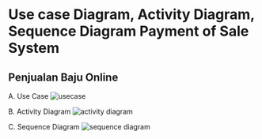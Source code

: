 # Use case Diagram, Activity Diagram, Sequence Diagram Payment of Sale System
## Penjualan Baju Online
A. Use Case
![usecase](https://github.com/mullf/Usecase/assets/115521049/454c6f7f-24fc-4ae0-847a-be8c4add9dc0)

B. Activity Diagram
![activity diagram](https://github.com/mullf/Usecase/assets/115521049/d17ca960-5586-4dc8-b7d4-21232edc378a)

C. Sequence Diagram 
![sequence diagram](https://github.com/mullf/Usecase/assets/115521049/0756f7e6-a136-4eee-8809-1299499d0e1c)

